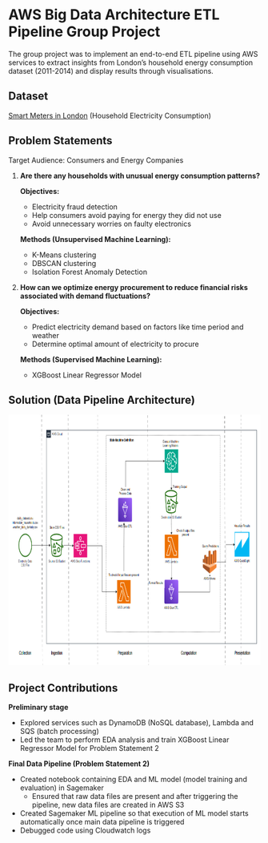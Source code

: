 # AWS Big Data Architecture ETL Pipeline Group Project

The group project was to implement an end-to-end ETL pipeline using AWS services to extract insights from London’s household energy consumption dataset (2011-2014) and display results through visualisations.

## Dataset
[Smart Meters in London](https://www.kaggle.com/datasets/jeanmidev/smart-meters-in-london) (Household Electricity Consumption)

## Problem Statements

Target Audience: Consumers and Energy Companies

1. **Are there any households with unusual energy consumption patterns?**
    
    **Objectives:**
    
    - Electricity fraud detection
    - Help consumers avoid paying for energy they did not use
    - Avoid unnecessary worries on faulty electronics

    **Methods (Unsupervised Machine Learning):**

    - K-Means clustering
    - DBSCAN clustering
    - Isolation Forest Anomaly Detection

2. **How can we optimize energy procurement to reduce financial risks associated with demand fluctuations?**
    
    **Objectives:**
    
    - Predict electricity demand based on factors like time period and weather
    - Determine optimal amount of electricity to procure

    **Methods (Supervised Machine Learning):**

    - XGBoost Linear Regressor Model

## Solution (Data Pipeline Architecture)
<img width="850" height="500" alt="Data Pipeline Architecture" src="Data Pipeline Architecture.png">

## Project Contributions
**Preliminary stage**
- Explored services such as DynamoDB (NoSQL database), Lambda and SQS (batch processing)
- Led the team to perform EDA analysis and train XGBoost Linear Regressor Model for Problem Statement 2

**Final Data Pipeline (Problem Statement 2)**
- Created notebook containing EDA and ML model (model training and evaluation) in Sagemaker
    - Ensured that raw data files are present and after triggering the pipeline, new data files are created in AWS S3
- Created Sagemaker ML pipeline so that execution of ML model starts automatically once main data pipeline is triggered
- Debugged code using Cloudwatch logs

